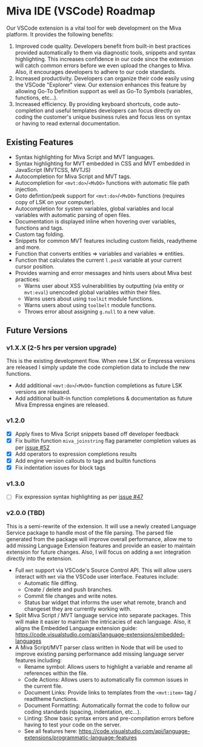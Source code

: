 # Miva IDE (VSCode) Roadmap

Our VSCode extension is a vital tool for web development on the Miva platform. It provides the following benefits:

1. Improved code quality. Developers benefit from built-in best practices provided automatically to them via diagnostic tools, snippets and syntax highlighting. This increases confidence in our code since the extension will catch common errors before we even upload the changes to Miva. Also, it encourages developers to adhere to our code standards.
2. Increased productivity. Developers can organize their code easily using the VSCode "Explorer" view. Our extension enhances this feature by allowing Go-To Definition support as well as Go-To Symbols (variables, functions, etc...).
3. Increased efficiency. By providing keyboard shortcuts, code auto-completion and useful templates developers can focus directly on coding the customer's unique business rules and focus less on syntax or having to read external documentation.

## Existing Features

- Syntax highlighting for Miva Script and MVT languages.
- Syntax highlighting for MVT embedded in CSS and MVT embedded in JavaScript (MVTCSS, MVTJS)
- Autocompletion for Miva Script and MVT tags.
- Autocompletion for `<mvt:do>`/`<MvDO>` functions with automatic file path injection.
- Goto defintion/peek support for `<mvt:do>`/`<MvDO>` functions (requires copy of LSK on your computer).
- Autocompletion for system variables, global variables and local variables with automatic parsing of open files.
- Documentation is displayed inline when hovering over variables, functions and tags.
- Custom tag folding.
- Snippets for common MVT features including custom fields, readytheme and more.
- Function that converts entities => variables and variables => entities.
- Function that calculates the current `l.posX` variable at your current cursor position.
- Provides warning and error messages and hints users about Miva best practices:
	- Warns user about XSS vulnerabilities by outputting (via entity or `mvt:eval`) unencoded global variables within their files.
	- Warns users about using `toolkit` module functions.
	- Warns users about using `toolbelt` module functions.
	- Throws error about assigning `g.null` to a new value.

## Future Versions

### v1.X.X (2-5 hrs per version upgrade)

This is the existing development flow. When new LSK or Empressa versions are released I simply update the code completion data to include the new functions.

- Add additional `<mvt:do>`/`<MvDO>` function completions as future LSK versions are released.
- Add additional built-in function completions & documentation as future Miva Empressa engines are released.

### v1.2.0

- [x] Apply fixes to Miva Script snippets based off developer feedback
- [x] Fix builtin function `miva_joinstring` flag parameter completion values as per [issue #52](https://github.com/mghdotdev/vscode-miva-ide/issues/52)
- [x] Add operators to expression completions results
- [x] Add engine version callouts to tags and builtin functions
- [x] Fix indentation issues for block tags

### v1.3.0

- [ ] Fix expression syntax highlighting as per [issue #47](https://github.com/mghdotdev/vscode-miva-ide/issues/47)

### v2.0.0 (TBD)

This is a semi-rewrite of the extension. It will use a newly created Language Service package to handle most of the file parsing. The parsed file generated from the package will improve overall performance, allow me to add missing Language Extension features and provide an easier to maintain extension for future changes. Also, I will focus on adding a `mmt` integration directly into the extension.

- Full `mmt` support via VSCode's Source Control API. This will allow users interact with `mmt` via the VSCode user interface. Features include:
	- Automatic file diffing.
	- Create / delete and push branches.
	- Commit file changes and write notes.
	- Status bar widget that informs the user what remote, branch and changeset they are currently working with.
- Split Miva Script / MVT language service into separate packages. This will make it easier to maintain the intricacies of each language. Also, it aligns the Embedded Language extension guide: https://code.visualstudio.com/api/language-extensions/embedded-languages
- A Miva Script/MVT parser class written in Node that will be used to improve existing parsing performance add missing language server features including:
	- Rename symbol: Allows users to highlight a variable and rename all references within the file.
	- Code Actions: Allows users to automatically fix common issues in the current file.
	- Document Links: Provide links to templates from the `<mvt:item>` tag / readtheme functions.
	- Document Formatting: Automatically format the code to follow our coding standards (spacing, indentation, etc...).
	- Linting: Show basic syntax errors and pre-compilation errors before having to test your code on the server.
	- See all features here: https://code.visualstudio.com/api/language-extensions/programmatic-language-features